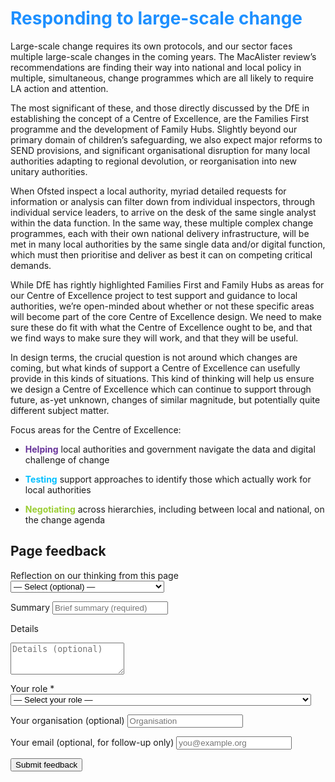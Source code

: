 # <span style="color:dodgerblue">Responding to large-scale change</span>

Large-scale change requires its own protocols, and our sector faces multiple large-scale changes in the coming years. The MacAlister review’s recommendations are finding their way into national and local policy in multiple, simultaneous, change programmes which are all likely to require LA action and attention.

The most significant of these, and those directly discussed by the DfE in establishing the concept of a Centre of Excellence, are the Families First programme and the development of Family Hubs. Slightly beyond our primary domain of children’s safeguarding, we also expect major reforms to SEND provisions, and significant organisational disruption for many local authorities adapting to regional devolution, or reorganisation into new unitary authorities.

When Ofsted inspect a local authority, myriad detailed requests for information or analysis can filter down from individual inspectors, through individual service leaders, to arrive on the desk of the same single analyst within the data function. In the same way, these multiple complex change programmes, each with their own national delivery infrastructure, will be met in many local authorities by the same single data and/or digital function, which must then prioritise and deliver as best it can on competing critical demands.

While DfE has rightly highlighted Families First and Family Hubs as areas for our Centre of Excellence project to test support and guidance to local authorities, we’re open-minded about whether or not these specific areas will become part of the core Centre of Excellence design. We need to make sure these do fit with what the Centre of Excellence ought to be, and that we find ways to make sure they will work, and that they will be useful.

In design terms, the crucial question is not around which changes are coming, but what kinds of support a Centre of Excellence can usefully provide in this kinds of situations. This kind of thinking will help us ensure we design a Centre of Excellence which can continue to support through future, as-yet unknown, changes of similar magnitude, but potentially quite different subject matter.

Focus areas for the Centre of Excellence:

-  <span style="color:rebeccapurple">**Helping**</span> local authorities and government navigate the data and digital challenge of change

-  <span style="color:deepskyblue">**Testing**</span> support approaches to identify those which actually work for local authorities

-  <span style="color:yellowgreen">**Negotiating**</span> across hierarchies, including between local and national, on the change agenda



<!-- feedback form -->

<div class="feedback-section feedback-compact" id="sheets">
  <h2>Page feedback</h2>
<form id="gs-form">
  <input type="hidden" name="page" id="gs-page">
  <input type="text" name="hp_field" id="hp_field" style="display:none" tabindex="-1" autocomplete="off">

  <label for="mf-nature">Reflection on our thinking from this page</label>
  <select id="mf-nature" name="nature">
    <option value="">— Select (optional) —</option>
    <option>I’m enthusiastic about this</option>
    <option>I’m unsure about this</option>
    <option>I disagree with this</option>
    <option>I have a general reflection on this</option>
    <option>I’ve identified a specific issue with this</option>
    <option>Other</option>
  </select>

  <label for="gs-summary" class="sr-only">Summary</label>
  <input type="text" id="gs-summary" name="summary" required minlength="5" placeholder="Brief summary (required)">

  <label for="gs-details" class="sr-only">Details</label>
  <textarea id="gs-details" name="details" rows="3" placeholder="Details (optional)"></textarea>

  <label for="mf-role">Your role <span class="req">*</span></label>
  <select id="mf-role" name="role" required>
    <option value="">— Select your role —</option>
      <option>Local authority data professional</option>
      <option>Local authority digital professional</option>
      <option>Local authority children’s social care professional</option>
      <option>Local authority leadership</option>
      <option>Central government data professional</option>
      <option>Central government digital professional</option>
      <option>Central government social care professional</option>
      <option>Central government leadership</option>
      <option>Other public sector professional role</option>
      <option>Data and digital supplier/partner</option>
      <option>Data and digital consultant</option>
      <option>Other private sector professional role</option>
      <option>Person (with current or previous social care involvement as a service user)</option>
      <option>Person (without current or previous social care involvement as a service user)</option>
  </select>

  <label for="mf-org">Your organisation (optional)</label>
  <input type="text" id="mf-org" name="org" placeholder="Organisation">

  <label for="mf-email">Your email (optional, for follow-up only)</label>
  <input type="email" id="mf-email" name="email" placeholder="you@example.org">

  <div class="feedback-actions">
    <button type="submit" class="md-button">Submit feedback</button>
  </div>

  <div class="feedback-success" id="gs-ok" hidden>Thanks — feedback received</div>
  <div class="feedback-error" id="gs-err" hidden>Sorry — something went wrong</div>
</form>

</div>